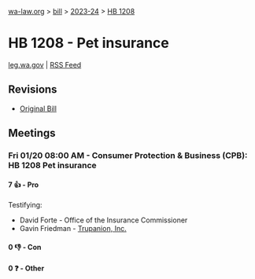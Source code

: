 [wa-law.org](/) > [bill](/bill/) > [2023-24](/bill/2023-24/) > [HB 1208](/bill/2023-24/hb/1208/)

# HB 1208 - Pet insurance
[leg.wa.gov](https://app.leg.wa.gov/billsummary?BillNumber=1208&Year=2023&Initiative=false) | [RSS Feed](./rss.xml)

## Revisions
* [Original Bill](1/)

## Meetings
### Fri 01/20 08:00 AM - Consumer Protection & Business (CPB): HB 1208 Pet insurance
#### 7 👍 - Pro
Testifying:
* David Forte - Office of the Insurance Commissioner
* Gavin Friedman - [Trupanion, Inc.](/org/trupanion,_inc./)

#### 0 👎 - Con

#### 0 ❓ - Other
